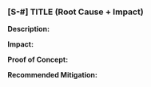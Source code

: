 <!-- Convince the protocol this is an issue -->
<!-- Explain to them how bad it is -->
<!-- Explain to them how to fix the issue -->

### [S-#] TITLE (Root Cause + Impact)

**Description:**

**Impact:**

**Proof of Concept:**

**Recommended Mitigation:**
